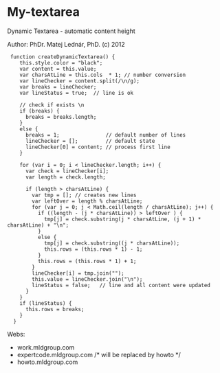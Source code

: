 My-textarea
===========

Dynamic Textarea - automatic content height


Author: PhDr. Matej Lednár, PhD. (c) 2012 

     function createDynamicTextarea() {
        this.style.color = "black";
        var content = this.value;
        var charsAtLine = this.cols  * 1; // number conversion
        var lineChecker = content.split(/\n/g);
        var breaks = lineChecker;
        var lineStatus = true;  // line is ok

        // check if exists \n
        if (breaks) {
          breaks = breaks.length;
        }
        else {
          breaks = 1;               // default number of lines
          lineChecker = [];         // default state
          lineChecker[0] = content; // process first line
        }

        for (var i = 0; i < lineChecker.length; i++) {
          var check = lineChecker[i];
          var length = check.length;

          if (length > charsAtLine) {
            var tmp = []; // creates new lines
            var leftOver = length % charsAtLine;
            for (var j = 0; j < Math.ceil(length / charsAtLine); j++) {
              if ((length - (j * charsAtLine)) > leftOver ) {
                tmp[j] = check.substring(j * charsAtLine, (j + 1) * charsAtLine) + "\n";
              }
              else {
                tmp[j] = check.substring((j * charsAtLine));
                this.rows = (this.rows * 1) - 1;
              }
              this.rows = (this.rows * 1) + 1;
            }
            lineChecker[i] = tmp.join("");
            this.value = lineChecker.join("\n");            
            lineStatus = false;   // line and all content were updated
          }
        }
        if (lineStatus) {
          this.rows = breaks;
        }
      }


Webs: 
- work.mldgroup.com
- expertcode.mldgroup.com /* will be replaced by howto */
- howto.mldgroup.com
     